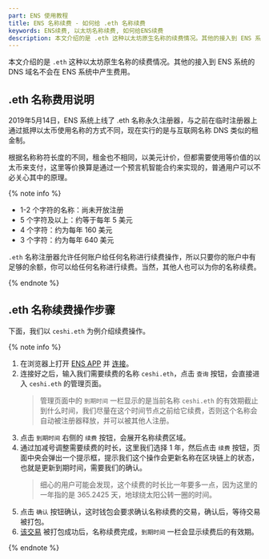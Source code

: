 ```yaml
---
part: ENS 使用教程
title: ENS 名称续费 - 如何给 .eth 名称续费
keywords: ENS续费, 以太坊名称续费, 如何给ENS续费
description: 本文介绍的是 .eth 这种以太坊原生名称的续费情况。其他的接入到 ENS 系统的 DNS 域名不会在 ENS 系统中产生费用。
---
```


本文介绍的是 `.eth` 这种以太坊原生名称的续费情况。其他的接入到 ENS 系统的 DNS 域名不会在 ENS 系统中产生费用。

## .eth 名称费用说明

2019年5月14日，ENS 系统上线了 .eth 名称永久注册器，与之前在临时注册器上通过抵押以太币使用名称的方式不同，现在实行的是与互联网名称 DNS 类似的租金制。

根据名称称符长度的不同，租金也不相同，以美元计价，但都需要使用等价值的以太币来支付，这里等价换算是通过一个预言机智能合约来实现的，普通用户可以不必关心其中的原理。

{% note info %}

- 1-2 个字符的名称：尚未开放注册
- 5 个字符及以上：约等于每年 5 美元
- 4 个字符：约为每年 160 美元
- 3 个字符：约为每年 640 美元

`.eth` 名称注册器允许任何账户给任何名称进行续费操作，所以只要你的账户中有足够的余额，你可以给任何名称进行续费。当然，其他人也可以为你的名称续费。

{% endnote %}


## .eth 名称续费操作步骤

下面，我们以 `ceshi.eth` 为例介绍续费操作。

{% note info %}

1. 在浏览器上打开 [ENS APP](https://app.ens.domains/) 并 [连接](index.html#在浏览器中连接)。
2. 连接好之后，输入我们需要续费的名称 `ceshi.eth`，点击 `查询` 按钮，会直接进入 `ceshi.eth` 的管理页面。
   > 管理页面中的 `到期时间` 一栏显示的是当前名称 `ceshi.eth` 的有效期截止到什么时间，我们尽量在这个时间节点之前给它续费，否则这个名称会自动被注册器释放，并可以被其他人注册。
3. 点击 `到期时间` 右侧的 `续费` 按钮，会展开名称续费区域。
4. 通过加减号调整需要续费的时长，这里我们选择 1 年，然后点击 `续费` 按钮，页面中央会弹出一个提示框，提示我们这个操作会更新名称在区块链上的状态，也就是更新到期时间，需要我们的确认。
   > 细心的用户可能会发现，这个续费的时长比一年要多一点，因为这里的一年指的是 365.2425 天，地球绕太阳公转一圈的时间。
5. 点击 `确认` 按钮确认，这时钱包会要求确认名称续费的交易，确认后，等待交易被打包。
6. [该交易](https://cn.etherscan.com/tx/0x3cc76c0f2bc8d23e90c61de0663fda4157e046c0667c866e75880e5673e3e48c) 被打包成功后，名称续费完成，`到期时间` 一栏会显示续费后的有效期。

{% endnote %}
